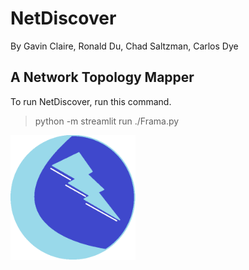 # NetDiscover
By Gavin Claire, Ronald Du, Chad Saltzman, Carlos Dye
## A Network Topology Mapper

To run NetDiscover, run this command.
> python -m streamlit run ./Frama.py 
> 
<img src="https://raw.githubusercontent.com/Chad-Saltzman/Network_Topology_Mapper/main/Icons/NetDiscover_Logo.png" alt="NetDiscover Logo" width="200"/>
